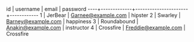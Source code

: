 id |  username   |        email         |  password
----+-------------+----------------------+------------
 1 | JerBear     | Garnee@example.com   | hipster
 2 | Swarley     | Barney@example.com   | happiness
 3 | Roundabound | Anakin@example.com   | instructor
 4 | Crossfire   | Freddie@example.com  | Crossfire
